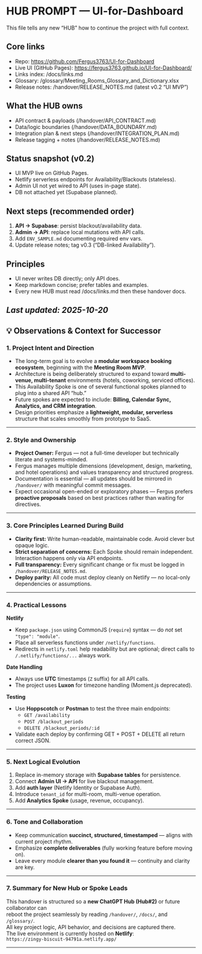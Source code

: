 # HUB PROMPT — UI-for-Dashboard

This file tells any new “HUB” how to continue the project with full context.

## Core links
- Repo: https://github.com/Fergus3763/UI-for-Dashboard
- Live UI (GitHub Pages): https://fergus3763.github.io/UI-for-Dashboard/
- Links index: /docs/links.md
- Glossary: /glossary/Meeting_Rooms_Glossary_and_Dictionary.xlsx
- Release notes: /handover/RELEASE_NOTES.md (latest v0.2 “UI MVP”)

## What the HUB owns
- API contract & payloads (/handover/API_CONTRACT.md)
- Data/logic boundaries (/handover/DATA_BOUNDARY.md)
- Integration plan & next steps (/handover/INTEGRATION_PLAN.md)
- Release tagging + notes (/handover/RELEASE_NOTES.md)

## Status snapshot (v0.2)
- UI MVP live on GitHub Pages.
- Netlify serverless endpoints for Availability/Blackouts (stateless).
- Admin UI not yet wired to API (uses in-page state).
- DB not attached yet (Supabase planned).

## Next steps (recommended order)
1. **API → Supabase**: persist blackout/availability data.
2. **Admin → API**: replace local mutations with API calls.
3. Add `ENV_SAMPLE.md` documenting required env vars.
4. Update release notes; tag v0.3 (“DB-linked Availability”).

## Principles
- UI never writes DB directly; only API does.
- Keep markdown concise; prefer tables and examples.
- Every new HUB must read /docs/links.md then these handover docs.

_Last updated: 2025-10-20_
---

## 💡 Observations & Context for Successor

### 1. Project Intent and Direction
- The long-term goal is to evolve a **modular workspace booking ecosystem**, beginning with the **Meeting Room MVP**.
- Architecture is being deliberately structured to expand toward **multi-venue, multi-tenant** environments (hotels, coworking, serviced offices).
- This Availability Spoke is one of several functional spokes planned to plug into a shared API “hub.”
- Future spokes are expected to include: **Billing, Calendar Sync, Analytics, and CRM integration**.
- Design priorities emphasize a **lightweight, modular, serverless** structure that scales smoothly from prototype to SaaS.

---

### 2. Style and Ownership
- **Project Owner:** Fergus — not a full-time developer but technically literate and systems-minded.  
- Fergus manages multiple dimensions (development, design, marketing, and hotel operations) and values transparency and structured progress.
- Documentation is essential — all updates should be mirrored in `/handover/` with meaningful commit messages.
- Expect occasional open-ended or exploratory phases — Fergus prefers **proactive proposals** based on best practices rather than waiting for directives.

---

### 3. Core Principles Learned During Build
- **Clarity first:** Write human-readable, maintainable code. Avoid clever but opaque logic.  
- **Strict separation of concerns:** Each Spoke should remain independent. Interaction happens only via API endpoints.  
- **Full transparency:** Every significant change or fix must be logged in `/handover/RELEASE_NOTES.md`.  
- **Deploy parity:** All code must deploy cleanly on Netlify — no local-only dependencies or assumptions.

---

### 4. Practical Lessons
**Netlify**
- Keep `package.json` using CommonJS (`require`) syntax — do *not* set `"type": "module"`.
- Place all serverless functions under `/netlify/functions`.
- Redirects in `netlify.toml` help readability but are optional; direct calls to  
  `/.netlify/functions/...` always work.

**Date Handling**
- Always use **UTC** timestamps (`Z` suffix) for all API calls.  
- The project uses **Luxon** for timezone handling (Moment.js deprecated).

**Testing**
- Use **Hoppscotch** or **Postman** to test the three main endpoints:  
  - `GET /availability`  
  - `POST /blackout_periods`  
  - `DELETE /blackout_periods/:id`  
- Validate each deploy by confirming GET + POST + DELETE all return correct JSON.

---

### 5. Next Logical Evolution
1. Replace in-memory storage with **Supabase tables** for persistence.  
2. Connect **Admin UI → API** for live blackout management.  
3. Add **auth layer** (Netlify Identity or Supabase Auth).  
4. Introduce `tenant_id` for multi-room, multi-venue operation.  
5. Add **Analytics Spoke** (usage, revenue, occupancy).

---

### 6. Tone and Collaboration
- Keep communication **succinct, structured, timestamped** — aligns with current project rhythm.  
- Emphasize **complete deliverables** (fully working feature before moving on).  
- Leave every module **clearer than you found it** — continuity and clarity are key.

---

### 7. Summary for New Hub or Spoke Leads
This handover is structured so a **new ChatGPT Hub (Hub#2)** or future collaborator can  
reboot the project seamlessly by reading `/handover/`, `/docs/`, and `/glossary/`.  
All key project logic, API behavior, and decisions are captured there.  
The live environment is currently hosted on **Netlify**:  
`https://zingy-biscuit-94791a.netlify.app/`

---

